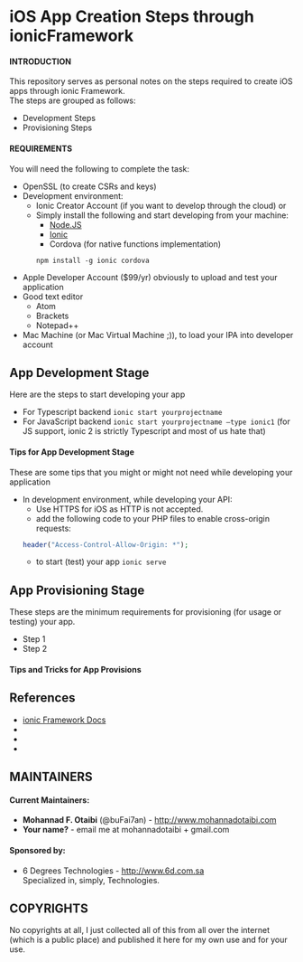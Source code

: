# iOS App Creation Steps through ionicFramework

#### INTRODUCTION
This repository serves as personal notes on the steps required to create iOS
apps through ionic Framework.  
The steps are grouped as follows:
 * Development Steps
 * Provisioning Steps


#### REQUIREMENTS
You will need the following to complete the task:
* OpenSSL (to create CSRs and keys)
* Development environment:
    * Ionic Creator Account (if you want to develop through the cloud) or
    * Simply install the following and start developing from your machine:
        * [Node.JS](https://nodejs.org/en/)
        * [Ionic](http://ionicframework.com/)
        * Cordova (for native functions implementation)
        ```command-line
        npm install -g ionic cordova
        ```
* Apple Developer Account ($99/yr) obviously to upload and test your application
* Good text editor
    * Atom
    * Brackets
    * Notepad++
* Mac Machine (or Mac Virtual Machine ;)), to load your IPA into developer account



## App Development Stage
Here are the steps to start developing your app
* For Typescript backend `ionic start yourprojectname`
* For JavaScript backend `ionic start yourprojectname –type ionic1`
  (for JS support, ionic 2 is strictly Typescript and most of us hate that)

#### Tips for App Development Stage
These are some tips that you might or might not need while developing your application
* In development environment, while developing your API:
    * Use HTTPS for iOS as HTTP is not accepted.
    * add the following code to your PHP files to enable cross-origin requests:
    ```PHP
    header("Access-Control-Allow-Origin: *");
    ```
    * to start (test) your app `ionic serve`

## App Provisioning Stage
These steps are the minimum requirements for provisioning (for usage or testing) your app.
* Step 1
* Step 2

#### Tips and Tricks for App Provisions

## References
* [ionic Framework Docs](https://ionicframework.com/docs)
* []()
* []()
* []()


## MAINTAINERS
#### Current Maintainers:
* **Mohannad F. Otaibi** (@buFai7an) - http://www.mohannadotaibi.com
* **Your name?** - email me at mohannadotaibi + gmail.com

#### Sponsored by:
* 6 Degrees Technologies - http://www.6d.com.sa  
  Specialized in, simply, Technologies.


## COPYRIGHTS
No copyrights at all, I just collected all of this from all over the internet (which is a public place) and published it here for my own use and for your use.
